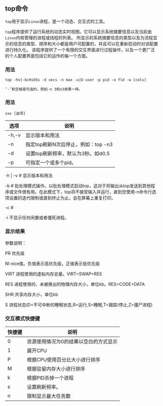 ## top命令

`top`用于显示`Linux`进程，是一个动态、交互式的工具。

`top`程序提供了运行系统的动态实时视图。它可以显示系统摘要信息以及当前由`Linux`内核管理的进程或线程的列表。
所显示的系统摘要信息的类型以及为流程显示的信息的类型、顺序和大小都是用户可配置的，并且可以在重新启动时对该配置进行持久化。
该程序提供了一个有限的交互界面进行过程操作，以及一个更广泛的个人配置界面包括它的运作的每一个方面。

### 用法
```
top -hv|-bcHiOSs -d secs -n max -u|U user -p pid -o fld -w [cols]

‘-’和空格是可选的，例如-n 3和n3效果一样。
```
### 用法
```
xxx [选项]
```

| 选项 | 说明
| --- | ---
| -h,-v | 显示版本和用法
| -n    | 指定top刷新N次后停止，例如：top -n3
| -d    | 设置top刷新频率，默认为3秒。如d0.5
| -p    | 可指定一个或多个pid。

-h | -v  # 显示版本和用法

-b  # 批处理模式操作。以批处理模式启动top，这对于将输出从top发送到其他程序或文件很有用。在此模式下，top将不接受输入并运行，直到您使用-n命令行选项设置的迭代限制或直到终止为止。会在屏幕上重复打印。

-c  #

-i  不显示任何闲置或者僵死进程。


### 显示结果

参数说明：

PR    优先级

NI    nice值。负值表示高优先级，正值表示低优先级

VIRT   进程使用的虚拟内存总量。VIRT=SWAP+RES

RES   进程使用的、未被换出的物理内存大小，单位kb。RES=CODE+DATA

SHR   共享内存大小，单位kb

S    进程状态(D=不可中断的睡眠状态,R=运行,S=睡眠,T=跟踪/停止,Z=僵尸进程)

### 交互模式快捷键
| 快捷键 | 说明 |
| --- | --- |
| 0 | 资源使用情况为0的结果以空白的方式显示
| 1 | 展开CPU
| P | 根据CPU使用百分比大小进行排序
| M | 根据驻留内存大小进行排序
| k | 根据PID杀掉一个进程
| s | 设置刷新频率。
| n | 限制显示最大任务数
